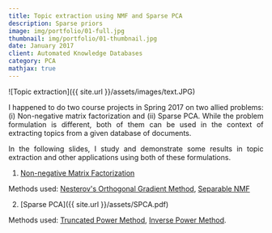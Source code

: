```yaml
---
title: Topic extraction using NMF and Sparse PCA
description: Sparse priors
image: img/portfolio/01-full.jpg
thumbnail: img/portfolio/01-thumbnail.jpg
date: January 2017
client: Automated Knowledge Databases
category: PCA
mathjax: true
---
```

![Topic extraction]({{ site.url }}/assets/images/text.JPG)

<p style='text-align: justify;'>
I happened to do two course projects in Spring 2017 on two allied problems: (i) Non-negative matrix factorization and (ii) Sparse PCA. While the problem formulation is different, both of them can be used in the context of extracting topics from a given database of documents.</p>

<p style='text-align: justify;'>
In the following slides, I study and demonstrate some results in topic extraction and other applications using both of these formulations. </p>

1. [Non-negative Matrix Factorization](/assets/NMF.pdf)

Methods used: <a target="_blank" href='http://ieeexplore.ieee.org/document/6166359/'>Nesterov's Orthogonal Gradient Method</a>, <a target="_blank" href='https://arxiv.org/pdf/1208.1237.pdf'>Separable NMF</a>

2. [Sparse PCA]({{ site.url }}/assets/SPCA.pdf)

Methods used: <a target="_blank" href='http://www.jmlr.org/papers/volume14/yuan13a/yuan13a.pdf'>Truncated Power Method</a>, <a target="_blank" href='https://arxiv.org/abs/1012.0774'>Inverse Power Method</a>.

